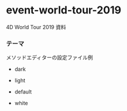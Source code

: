 # event-world-tour-2019
4D World Tour 2019 資料

### テーマ

メソッドエディターの設定ファイル例

* dark

* light

* default

* white
